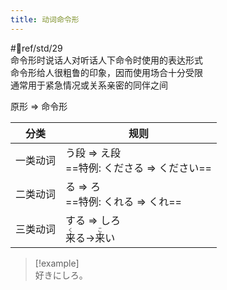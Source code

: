 ```yaml
---
title: 动词命令形  
---
```

 #📖ref/std/29  
命令形时说话人对听话人下命令时使用的表达形式  
命令形给人很粗鲁的印象，因而使用场合十分受限  
通常用于紧急情况或关系亲密的同伴之间  

原形 => 命令形  

| 分类   | 规则                                                               |
| ---- | ---------------------------------------------------------------- |
| 一类动词 | う段 => え段<br>==特例: くださる => ください==                                 |
| 二类动词 | る => ろ<br>==特例: くれる => くれ==                                      |
| 三类动词 | する => しろ<br><ruby>来<rt>く</rt></ruby>る-><ruby>来<rt>こ</rt></ruby>い |

> [!example]  
> 好きにしろ。  
